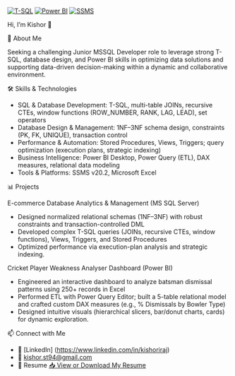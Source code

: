 <!-- Skill Badges -->
[![T-SQL](https://img.shields.io/badge/T--SQL-Expert-blue)](https://docs.microsoft.com/sql/)
[![Power BI](https://img.shields.io/badge/Power%20BI-Intermediate-yellow)](https://powerbi.microsoft.com/)
[![SSMS](https://img.shields.io/badge/SSMS-v20.2-lightgrey)](https://docs.microsoft.com/sql/ssms/)

Hi, I’m Kishor 👋

🚀 About Me

Seeking a challenging Junior MSSQL Developer role to leverage strong T-SQL, database design, and Power BI skills in optimizing data solutions and supporting data-driven decision-making within a dynamic and collaborative environment.

🛠️ Skills & Technologies

- SQL & Database Development: T-SQL, multi-table JOINs, recursive CTEs, window functions (ROW_NUMBER, RANK, LAG, LEAD), set operators  
- Database Design & Management: 1NF–3NF schema design, constraints (PK, FK, UNIQUE), transaction control  
- Performance & Automation: Stored Procedures, Views, Triggers; query optimization (execution plans, strategic indexing)  
- Business Intelligence: Power BI Desktop, Power Query (ETL), DAX measures, relational data modeling  
- Tools & Platforms: SSMS v20.2, Microsoft Excel

📊 Projects

E-commerce Database Analytics & Management (MS SQL Server)
- Designed normalized relational schemas (1NF–3NF) with robust constraints and transaction-controlled DML  
- Developed complex T-SQL queries (JOINs, recursive CTEs, window functions), Views, Triggers, and Stored Procedures  
- Optimized performance via execution-plan analysis and strategic indexing.

Cricket Player Weakness Analyser Dashboard (Power BI)
- Engineered an interactive dashboard to analyze batsman dismissal patterns using 250+ records in Excel  
- Performed ETL with Power Query Editor; built a 5-table relational model and crafted custom DAX measures (e.g., % Dismissals by Bowler Type)  
- Designed intuitive visuals (hierarchical slicers, bar/donut charts, cards) for dynamic exploration.

📫 Connect with Me
- 🔗 [LinkedIn] (https://www.linkedin.com/in/kishoriraj)  
- 📧 kishor.st94@gmail.com
- 📄 Resume  [📥 View or Download My Resume](https://github.com/Kishor-Iraj/Kishor-Iraj/raw/main/Kishor_Iraj_Resume_June25.pdf)
